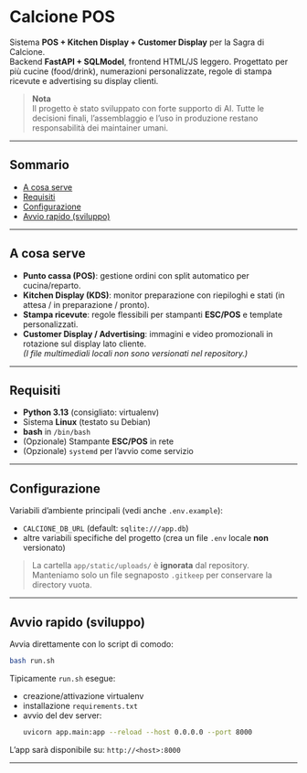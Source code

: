 # Calcione POS

Sistema **POS + Kitchen Display + Customer Display** per la Sagra di Calcione.  
Backend **FastAPI + SQLModel**, frontend HTML/JS leggero. Progettato per più cucine (food/drink), numerazioni personalizzate, regole di stampa ricevute e advertising su display clienti.

> **Nota**  
> Il progetto è stato sviluppato con forte supporto di AI. Tutte le decisioni finali, l’assemblaggio e l’uso in produzione restano responsabilità dei maintainer umani.

---

## Sommario
- [A cosa serve](#a-cosa-serve)
- [Requisiti](#requisiti)
- [Configurazione](#configurazione)
- [Avvio rapido (sviluppo)](#avvio-rapido-sviluppo)

---

## A cosa serve
- **Punto cassa (POS)**: gestione ordini con split automatico per cucina/reparto.
- **Kitchen Display (KDS)**: monitor preparazione con riepiloghi e stati (in attesa / in preparazione / pronto).
- **Stampa ricevute**: regole flessibili per stampanti **ESC/POS** e template personalizzati.
- **Customer Display / Advertising**: immagini e video promozionali in rotazione sul display lato cliente.  
  *(I file multimediali locali non sono versionati nel repository.)*

---

## Requisiti
- **Python 3.13** (consigliato: virtualenv)
- Sistema **Linux** (testato su Debian)
- **bash** in `/bin/bash`
- (Opzionale) Stampante **ESC/POS** in rete
- (Opzionale) `systemd` per l’avvio come servizio

---

## Configurazione
Variabili d’ambiente principali (vedi anche `.env.example`):
- `CALCIONE_DB_URL` (default: `sqlite:///app.db`)
- altre variabili specifiche del progetto (crea un file `.env` locale **non** versionato)

> La cartella `app/static/uploads/` è **ignorata** dal repository.  
> Manteniamo solo un file segnaposto `.gitkeep` per conservare la directory vuota.

---

## Avvio rapido (sviluppo)

Avvia direttamente con lo script di comodo:

```bash
bash run.sh
```

Tipicamente `run.sh` esegue:
- creazione/attivazione virtualenv
- installazione `requirements.txt`
- avvio del dev server:
  ```bash
  uvicorn app.main:app --reload --host 0.0.0.0 --port 8000
  ```

L’app sarà disponibile su: `http://<host>:8000`

---

